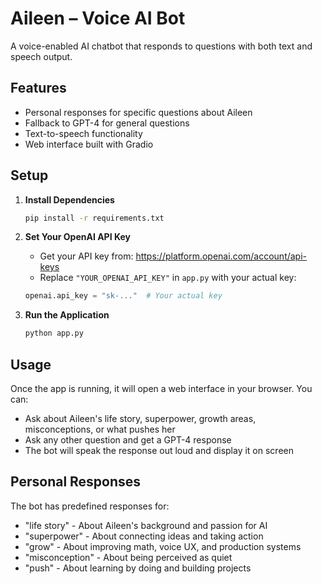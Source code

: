 # Aileen – Voice AI Bot

A voice-enabled AI chatbot that responds to questions with both text and speech output.

## Features

- Personal responses for specific questions about Aileen
- Fallback to GPT-4 for general questions
- Text-to-speech functionality
- Web interface built with Gradio

## Setup

1. **Install Dependencies**
   ```bash
   pip install -r requirements.txt
   ```

2. **Set Your OpenAI API Key**
   - Get your API key from: https://platform.openai.com/account/api-keys
   - Replace `"YOUR_OPENAI_API_KEY"` in `app.py` with your actual key:
   ```python
   openai.api_key = "sk-..."  # Your actual key
   ```

3. **Run the Application**
   ```bash
   python app.py
   ```

## Usage

Once the app is running, it will open a web interface in your browser. You can:

- Ask about Aileen's life story, superpower, growth areas, misconceptions, or what pushes her
- Ask any other question and get a GPT-4 response
- The bot will speak the response out loud and display it on screen

## Personal Responses

The bot has predefined responses for:
- "life story" - About Aileen's background and passion for AI
- "superpower" - About connecting ideas and taking action
- "grow" - About improving math, voice UX, and production systems
- "misconception" - About being perceived as quiet
- "push" - About learning by doing and building projects 